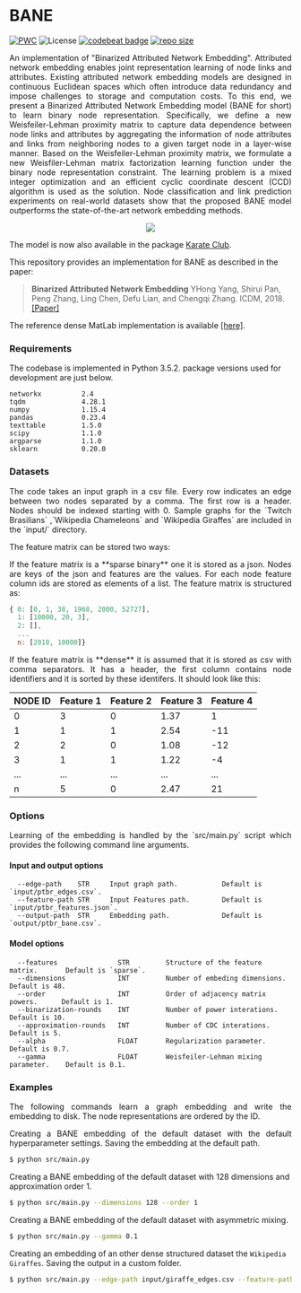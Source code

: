 BANE 
============================================
[![PWC](https://img.shields.io/endpoint.svg?url=https://paperswithcode.com/badge/binarized-attributed-network-embedding/link-prediction-on-cora)](https://paperswithcode.com/sota/link-prediction-on-cora?p=binarized-attributed-network-embedding) ![License](https://img.shields.io/github/license/benedekrozemberczki/BANE.svg?color=blue&style=plastic) [![codebeat badge](https://codebeat.co/badges/3728636b-e766-429e-a453-4c4349e56d57)](https://codebeat.co/projects/github-com-benedekrozemberczki-bane-master) [![repo size](https://img.shields.io/github/repo-size/benedekrozemberczki/BANE.svg)](https://github.com/benedekrozemberczki/BANE/archive/master.zip)

<p align="justify">
An implementation of "Binarized Attributed Network Embedding". Attributed network embedding enables joint representation learning of node links and attributes. Existing attributed network embedding models are designed in continuous Euclidean spaces which often introduce data redundancy and impose challenges to storage and computation costs. To this end, we present a Binarized Attributed Network Embedding model (BANE for short) to learn binary node representation. Specifically, we define a new Weisfeiler-Lehman proximity matrix to capture data dependence between node links and attributes by aggregating the information of node attributes and links from neighboring nodes to a given target node in a layer-wise manner. Based on the Weisfeiler-Lehman proximity matrix, we formulate a new Weisfiler-Lehman matrix factorization learning function under the binary node representation constraint. The learning problem is a mixed integer optimization and an efficient cyclic coordinate descent (CCD) algorithm is used as the solution. Node classification and link prediction experiments on real-world datasets show that the proposed BANE model outperforms the state-of-the-art network embedding methods.
</p>
<div style="text-align:center"><img src ="bane.jpeg" ,width=720/></div>

The model is now also available in the package [Karate Club](https://github.com/benedekrozemberczki/karateclub).

This repository provides an implementation for BANE as described in the paper:

> **Binarized Attributed Network Embedding**
> YHong Yang, Shirui Pan, Peng Zhang, Ling Chen, Defu Lian, and Chengqi Zhang.
> ICDM, 2018.
> [[Paper]](https://www.researchgate.net/publication/328688614_Binarized_Attributed_Network_Embedding)

The reference dense MatLab implementation is available [[here]](https://github.com/ICDM2018-BANE/BANE).

### Requirements

The codebase is implemented in Python 3.5.2. package versions used for development are just below.
```
networkx          2.4
tqdm              4.28.1
numpy             1.15.4
pandas            0.23.4
texttable         1.5.0
scipy             1.1.0
argparse          1.1.0
sklearn           0.20.0
```
### Datasets
<p align="justify">
The code takes an input graph in a csv file. Every row indicates an edge between two nodes separated by a comma. The first row is a header. Nodes should be indexed starting with 0. Sample graphs for the `Twitch Brasilians` ,`Wikipedia Chameleons` and `Wikipedia Giraffes` are included in the  `input/` directory. </p>

The feature matrix can be stored two ways:
<p align="justify">
If the feature matrix is a **sparse binary** one it is stored as a json. Nodes are keys of the json and features are the values. For each node feature column ids are stored as elements of a list. The feature matrix is structured as:</p>

```javascript
{ 0: [0, 1, 38, 1968, 2000, 52727],
  1: [10000, 20, 3],
  2: [],
  ...
  n: [2018, 10000]}
```
<p align="justify">
If the feature matrix is **dense** it is assumed that it is stored as csv with comma separators. It has a header, the first column contains node identifiers and it is sorted by these identifers. It should look like this:</p>

| **NODE ID**| **Feature 1** | **Feature 2** | **Feature 3** | **Feature 4** |
| --- | --- | --- | --- |--- |
| 0 | 3 |0 |1.37 |1 |
| 1 | 1 |1 |2.54 |-11 |
| 2 | 2 |0 |1.08 |-12 |
| 3 | 1 |1 |1.22 |-4 |
| ... | ... |... |... |... |
| n | 5 |0 |2.47 |21 |


### Options
<p align="justify">
Learning of the embedding is handled by the `src/main.py` script which provides the following command line arguments.</p>

#### Input and output options

```
  --edge-path    STR     Input graph path.           Default is `input/ptbr_edges.csv`.
  --feature-path STR     Input Features path.        Default is `input/ptbr_features.json`.
  --output-path  STR     Embedding path.             Default is `output/ptbr_bane.csv`.
```

#### Model options

```
  --features               STR         Structure of the feature matrix.       Default is `sparse`. 
  --dimensions             INT         Number of embeding dimensions.         Default is 48.
  --order                  INT         Order of adjacency matrix powers.      Default is 1.
  --binarization-rounds    INT         Number of power interations.           Default is 10.
  --approximation-rounds   INT         Number of CDC interations.             Default is 5.
  --alpha                  FLOAT       Regularization parameter.              Default is 0.7.
  --gamma                  FLOAT       Weisfeiler-Lehman mixing parameter.    Default is 0.1.  
```

### Examples
<p align="justify">
The following commands learn a graph embedding and write the embedding to disk. The node representations are ordered by the ID.</p>
<p align="justify">
Creating a BANE embedding of the default dataset with the default hyperparameter settings. Saving the embedding at the default path.</p>

```sh
$ python src/main.py
```
Creating a BANE embedding of the default dataset with 128 dimensions and approximation order 1.

```sh
$ python src/main.py --dimensions 128 --order 1
```

Creating a BANE embedding of the default dataset with asymmetric mixing.

```sh
$ python src/main.py --gamma 0.1
```

Creating an embedding of an other dense structured dataset the `Wikipedia Giraffes`. Saving the output in a custom folder.

```sh
$ python src/main.py --edge-path input/giraffe_edges.csv --feature-path input/giraffe_features.csv --output-path output/giraffe_bane.csv --features dense
```

